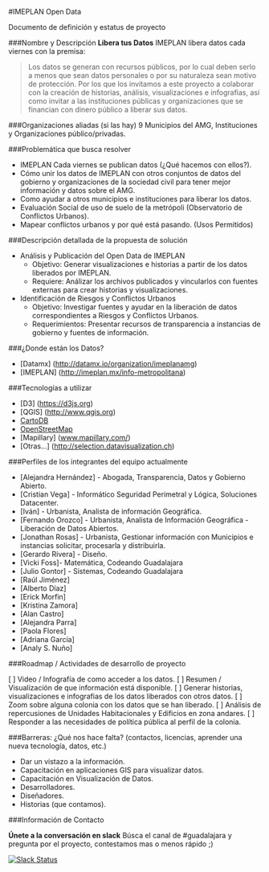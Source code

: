 
#IMEPLAN Open Data

Documento de definición y estatus de proyecto

###Nombre y Descripción
  **Libera tus Datos**
  IMEPLAN libera datos cada viernes con la premisa: 
  >Los datos se generan con recursos públicos, por lo cual deben serlo a menos que sean datos personales o por su naturaleza sean motivo de protección.
  Por los que los invitamos a este proyecto a colaborar con la creación de historias, análisis, visualizaciones e infografias, así como invitar a las instituciones públicas y organizaciones que se financian con dinero público a liberar sus datos.
  
    
###Organizaciones aliadas (si las hay)
  9 Municipios del AMG, Instituciones y Organizaciones público/privadas.
  
###Problemática que busca resolver
  * IMEPLAN Cada viernes se publican datos (¿Qué hacemos con ellos?).
  * Cómo unir los datos de IMEPLAN con otros conjuntos de datos del gobierno y organizaciones de la sociedad civil para tener mejor información y datos sobre el AMG. 
  * Como ayudar a otros municipios e instituciones para liberar los datos.
  * Evaluación Social de uso de suelo de la metrópoli (Observatorio de Conflictos Urbanos).
  * Mapear conflictos urbanos y por qué está pasando. (Usos Permitidos)
    
###Descripción detallada de la propuesta de solución
  * Análisis y Publicación del Open Data de IMEPLAN
    * Objetivo: Generar visualizaciones e historias a partir de los datos liberados por IMEPLAN. 
    * Requiere: Análizar los archivos publicados y vincularlos con fuentes externas para crear historias y visualizaciones.
  * Identificación de Riesgos y Conflictos Urbanos
    * Objetivo: Investigar fuentes y ayudar en la liberación de datos correspondientes a Riesgos y Conflictos Urbanos.
    * Requerimientos: Presentar recursos de transparencia a instancias de gobierno y fuentes de información.

###¿Donde están los Datos?
  * [Datamx]  (http://datamx.io/organization/imeplanamg)
  * [IMEPLAN] (http://imeplan.mx/info-metropolitana)

###Tecnologías a utilizar
  * [D3] (https://d3js.org)
  * [QGIS] (http://www.qgis.org) 
  * [CartoDB](https://cartodb.com)
  * [OpenStreetMap](https://www.openstreetmap.org/)
  * [Mapillary] (www.mapillary.com/)
  * [Otras...] (http://selection.datavisualization.ch)
    
###Perfiles de los integrantes del equipo actualmente
  * [Alejandra Hernández] - Abogada, Transparencia, Datos y Gobierno Abierto.
  * [Cristian Vega] - Informático Seguridad Perimetral y Lógica, Soluciones Datacenter.
  * [Iván] - Urbanista, Analista de información Geográfica.
  * [Fernando Orozco] - Urbanista, Analista de Información Geográfica - Liberación de Datos Abiertos.  
  * [Jonathan Rosas] - Urbanista, Gestionar información con Municipios e instancias solicitar, procesarla y distribuirla.
  * [Gerardo Rivera] - Diseño.
  * [Vicki Foss]- Matemática, Codeando Guadalajara
  * [Julio Gontor] - Sistemas, Codeando Guadalajara
  * [Raúl Jiménez]
  * [Alberto Díaz]
  * [Erick Morfin]
  * [Kristina Zamora]
  * [Alan Castro]
  * [Alejandra Parra]
  * [Paola Flores]
  * [Adriana García]
  * [Analy S. Nuño]
    

###Roadmap / Actividades de desarrollo de proyecto
    
  [ ] Video / Infografía de como acceder a los datos.
  [ ] Resumen / Visualización de que información está disponible.
  [ ] Generar historias, visualizaciones e infografias de los datos liberados con otros datos.
  [ ] Zoom sobre alguna colonia con los datos que se han liberado.
  [ ] Análisis de repercusiones de Unidades Habitacionales y Edificios en zona andares.
  [ ] Responder a las necesidades de política pública al perfil de la colonia.
  
###Barreras: ¿Qué nos hace falta? (contactos, licencias, aprender una nueva tecnología, datos, etc.)

  *  Dar un vistazo a la información.
  *  Capacitación en aplicaciones GIS para visualizar datos.
  *  Capacitación en Visualización de Datos.
  *  Desarrolladores.
  *  Diseñadores.
  *  Historias (que contamos).

###Información de Contacto

**Únete a la conversación en slack**
Búsca el canal de #guadalajara y pregunta por el proyecto, contestamos mas o menos rápido ;)

[![Slack Status](http://codeandomexico-slack.herokuapp.com/badge.svg)](http://codeandomexico-slack.herokuapp.com/)
